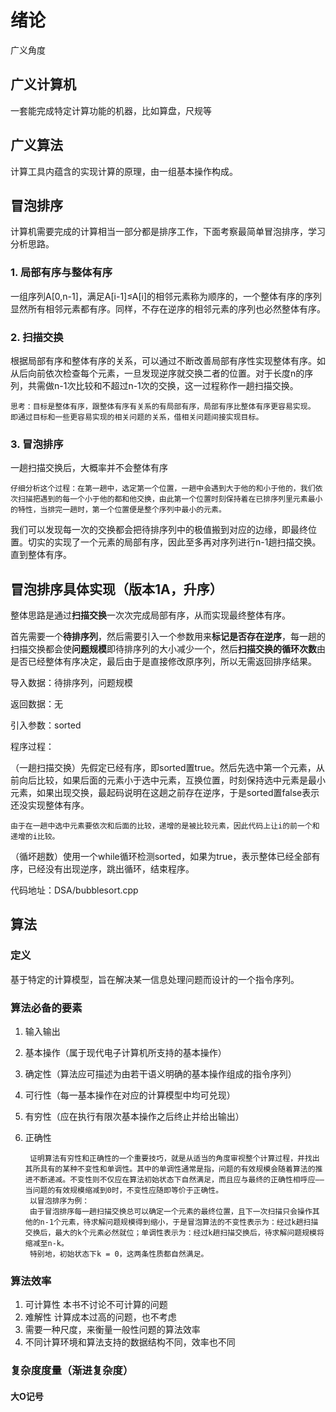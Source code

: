 # 绪论

广义角度

## 广义计算机

一套能完成特定计算功能的机器，比如算盘，尺规等

## 广义算法

计算工具内蕴含的实现计算的原理，由一组基本操作构成。

## 冒泡排序

计算机需要完成的计算相当一部分都是排序工作，下面考察最简单冒泡排序，学习分析思路。

### 1. 局部有序与整体有序

一组序列A[0,n-1]，满足A[i-1]≤A[i]的相邻元素称为顺序的，一个整体有序的序列显然所有相邻元素都有序。同样，不存在逆序的相邻元素的序列也必然整体有序。

### 2. 扫描交换

根据局部有序和整体有序的关系，可以通过不断改善局部有序性实现整体有序。如从后向前依次检查每个元素，一旦发现逆序就交换二者的位置。对于长度n的序列，共需做n-1次比较和不超过n-1次的交换，这一过程称作一趟扫描交换。

    思考：目标是整体有序，跟整体有序有关系的有局部有序，局部有序比整体有序更容易实现。
    即通过目标和一些更容易实现的相关问题的关系，借相关问题间接实现目标。

### 3. 冒泡排序

一趟扫描交换后，大概率并不会整体有序

    仔细分析这个过程：在第一趟中，选定第一个位置，一趟中会遇到大于他的和小于他的，我们依次扫描把遇到的每一个小于他的都和他交换，由此第一个位置时刻保持着在已排序列里元素最小的特性，当排完一趟时，第一个位置便是整个序列中最小的元素。

我们可以发现每一次的交换都会把待排序列中的极值搬到对应的边缘，即最终位置。切实的实现了一个元素的局部有序，因此至多再对序列进行n-1趟扫描交换。直到整体有序。

## 冒泡排序具体实现（版本1A，升序）

整体思路是通过**扫描交换**一次次完成局部有序，从而实现最终整体有序。

首先需要一个**待排序列**，然后需要引入一个参数用来**标记是否存在逆序**，每一趟的扫描交换都会使**问题规模**即待排序列的大小减少一个，然后**扫描交换的循环次数**由是否已经整体有序决定，最后由于是直接修改原序列，所以无需返回排序结果。

导入数据：待排序列，问题规模

返回数据：无

引入参数：sorted

程序过程：

（一趟扫描交换）先假定已经有序，即sorted置true。然后先选中第一个元素，从前向后比较，如果后面的元素小于选中元素，互换位置，时刻保持选中元素是最小元素，如果出现交换，最起码说明在这趟之前存在逆序，于是sorted置false表示还没实现整体有序。

    由于在一趟中选中元素要依次和后面的比较，递增的是被比较元素，因此代码上让i的前一个和递增的i比较。

（循坏趟数）使用一个while循环检测sorted，如果为true，表示整体已经全部有序，已经没有出现逆序，跳出循环，结束程序。

代码地址：DSA/bubblesort.cpp

## 算法

### 定义

基于特定的计算模型，旨在解决某一信息处理问题而设计的一个指令序列。

### 算法必备的要素

1. 输入输出
2. 基本操作（属于现代电子计算机所支持的基本操作）
3. 确定性（算法应可描述为由若干语义明确的基本操作组成的指令序列）
4. 可行性（每一基本操作在对应的计算模型中均可兑现）
5. 有穷性（应在执行有限次基本操作之后终止并给出输出）
6. 正确性

        证明算法有穷性和正确性的一个重要技巧，就是从适当的角度审视整个计算过程，并找出其所具有的某种不变性和单调性。其中的单调性通常是指，问题的有效规模会随着算法的推进不断递减。不变性则不仅应在算法初始状态下自然满足，而且应与最终的正确性相呼应——当问题的有效规模缩减到0时，不变性应随即等价于正确性。
        以冒泡排序为例：
        由于冒泡排序每一趟扫描交换总可以确定一个元素的最终位置，且下一次扫描只会操作其他的n-1个元素，待求解问题规模得到缩小，于是冒泡算法的不变性表示为：经过k趟扫描交换后，最大的k个元素必然就位；单调性表示为：经过k趟扫描交换后，待求解问题规模将缩减至n-k。
        特别地，初始状态下k = 0，这两条性质都自然满足。

### 算法效率

1. 可计算性 本书不讨论不可计算的问题
2. 难解性 计算成本过高的问题，也不考虑
3. 需要一种尺度，来衡量一般性问题的算法效率
4. 不同计算环境和算法支持的数据结构不同，效率也不同

### 复杂度度量（渐进复杂度）

#### 大O记号

